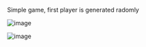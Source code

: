 Simple game, first player is generated radomly

![image](https://user-images.githubusercontent.com/108416911/176780764-af336e2f-a26a-4c55-99fc-93e04ceae051.png)

![image](https://user-images.githubusercontent.com/108416911/176780953-079848f9-8b93-4fb9-af2c-3265188c3d8d.png)
